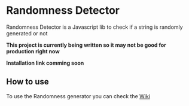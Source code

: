 # Randomness Detector
Randomness Detector is a Javascript lib to check if a string is randomly generated or not

**This project is currently being written so it may not be good for production right now**

**Installation link comming soon**

## How to use
To use the Randomness generator you can check the [Wiki](https://github.com/Zffu/RandomnessDetector-JS/wiki/Getting-Started
)
